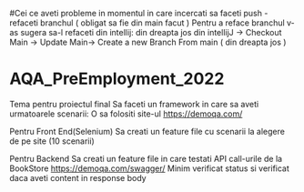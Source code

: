 #Cei ce aveti probleme in momentul in care incercati sa faceti push - refaceti branchul ( obligat sa fie din main facut )
Pentru a reface branchul v-as sugera sa-l refaceti din intellij:
din dreapta jos din intellijJ -> Checkout Main -> Update Main-> Create a new Branch From main ( din dreapta jos )
# AQA_PreEmployment_2022


Tema pentru proiectul final
Sa faceti un framework in care sa aveti urmatoarele scenarii:
O sa folositi site-ul https://demoqa.com/ 

Pentru Front End(Selenium)
Sa creati un feature file cu scenarii la alegere de pe site (10 scenarii)

Pentru Backend
Sa creati un feature file in care testati API call-urile de la BookStore
https://demoqa.com/swagger/
Minim verificat status si verificat daca aveti content in response body
